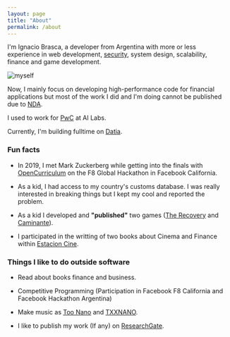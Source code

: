 ```yaml
---
layout: page
title: "About"
permalink: /about
---
```



I'm Ignacio Brasca, a developer from Argentina with more or less experience in web development, [security](https://www.researchgate.net/profile/Ignacio_Brasca), system design, scalability, finance and game development.

![myself](https://blog.ignaciobrasca.com/img/myself.png)

Now, I mainly focus on developing high-performance code for financial applications but most of the work I did and I'm doing cannot be published due to [NDA](https://en.wikipedia.org/wiki/Non-disclosure_agreement).

I used to work for [PwC](https://www.pwc.com) at AI Labs.

Currently, I'm building fulltime on [Datia](https://datia.app).

### Fun facts
- In 2019, I met Mark Zuckerberg while getting into the finals with [OpenCurriculum](https://github.com/wattba/) on the F8 Global Hackathon in Facebook California.

- As a kid, I had access to my country's customs database. I was really interested in breaking things but I kept my cool and reported the problem.

- As a kid I developed and **"published"** two games ([The Recovery](https://juegosargentinos.org/therecovery) and [Caminante](https://juegosargentinos.org/caminante)).

- I participated in the writting of two books about Cinema and Finance within [Estacion Cine](https://www.cgeditorial.com.ar/colecciones/estacion-cine/).

### Things I like to do outside software
- Read about books finance and business.

- Competitive Programming (Participation in Facebook F8 California and Facebook Hackathon Argentina)

- Make music as [Too Nano](https://open.spotify.com/artist/6ByFHF2ZCZIeHg1O86JpiM) and [TXXNANO](https://open.spotify.com/artist/3wHoyAGjMlR9C8zoahstuF).

- I like to publish my work (If any) on [ResearchGate](https://www.researchgate.net/profile/Ignacio_Brasca).
